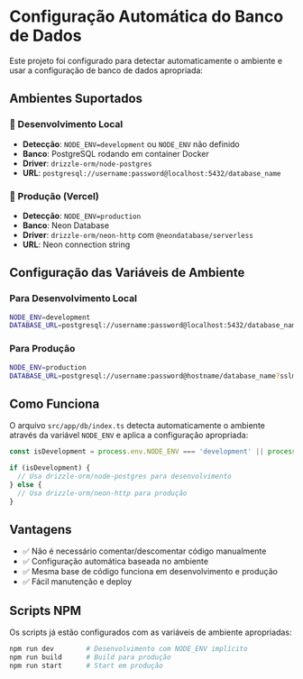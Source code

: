 # Configuração Automática do Banco de Dados

Este projeto foi configurado para detectar automaticamente o ambiente e usar a configuração de banco de dados apropriada:

## Ambientes Suportados

### 🔧 Desenvolvimento Local

- **Detecção**: `NODE_ENV=development` ou `NODE_ENV` não definido
- **Banco**: PostgreSQL rodando em container Docker
- **Driver**: `drizzle-orm/node-postgres`
- **URL**: `postgresql://username:password@localhost:5432/database_name`

### 🚀 Produção (Vercel)

- **Detecção**: `NODE_ENV=production`
- **Banco**: Neon Database
- **Driver**: `drizzle-orm/neon-http` com `@neondatabase/serverless`
- **URL**: Neon connection string

## Configuração das Variáveis de Ambiente

### Para Desenvolvimento Local

```bash
NODE_ENV=development
DATABASE_URL=postgresql://username:password@localhost:5432/database_name
```

### Para Produção

```bash
NODE_ENV=production
DATABASE_URL=postgresql://username:password@hostname/database_name?sslmode=require
```

## Como Funciona

O arquivo `src/app/db/index.ts` detecta automaticamente o ambiente através da variável `NODE_ENV` e aplica a configuração apropriada:

```typescript
const isDevelopment = process.env.NODE_ENV === 'development' || process.env.NODE_ENV === undefined

if (isDevelopment) {
  // Usa drizzle-orm/node-postgres para desenvolvimento
} else {
  // Usa drizzle-orm/neon-http para produção
}
```

## Vantagens

- ✅ Não é necessário comentar/descomentar código manualmente
- ✅ Configuração automática baseada no ambiente
- ✅ Mesma base de código funciona em desenvolvimento e produção
- ✅ Fácil manutenção e deploy

## Scripts NPM

Os scripts já estão configurados com as variáveis de ambiente apropriadas:

```bash
npm run dev        # Desenvolvimento com NODE_ENV implícito
npm run build      # Build para produção
npm run start      # Start em produção
```
